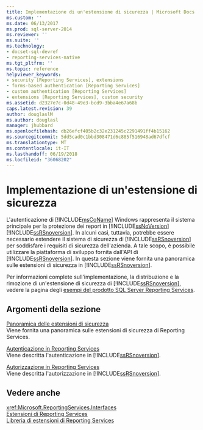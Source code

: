 ```yaml
---
title: Implementazione di un'estensione di sicurezza | Microsoft Docs
ms.custom: ''
ms.date: 06/13/2017
ms.prod: sql-server-2014
ms.reviewer: ''
ms.suite: ''
ms.technology:
- docset-sql-devref
- reporting-services-native
ms.tgt_pltfrm: ''
ms.topic: reference
helpviewer_keywords:
- security [Reporting Services], extensions
- forms-based authentication [Reporting Services]
- custom authentication [Reporting Services]
- extensions [Reporting Services], custom security
ms.assetid: d2327e7c-0d48-49e3-bcd9-3bba4e67a68b
caps.latest.revision: 39
author: douglaslM
ms.author: douglasl
manager: jhubbard
ms.openlocfilehash: db26efcf405b2c32e231245c2291491ff4b15162
ms.sourcegitcommit: 5dd5cad0c1bbd308471d6c885f516948ad67dfcf
ms.translationtype: MT
ms.contentlocale: it-IT
ms.lasthandoff: 06/19/2018
ms.locfileid: "36068202"
---
```

# <a name="implementing-a-security-extension"></a>Implementazione di un'estensione di sicurezza
  L'autenticazione di [!INCLUDE[msCoName](../../../includes/msconame-md.md)] Windows rappresenta il sistema principale per la protezione dei report in [!INCLUDE[ssNoVersion](../../../includes/ssnoversion-md.md)] [!INCLUDE[ssRSnoversion](../../../includes/ssrsnoversion-md.md)]. In alcuni casi, tuttavia, potrebbe essere necessario estendere il sistema di sicurezza di [!INCLUDE[ssRSnoversion](../../../includes/ssrsnoversion-md.md)] per soddisfare i requisiti di sicurezza dell'azienda. A tale scopo, è possibile utilizzare la piattaforma di sviluppo fornita dall'API di [!INCLUDE[ssRSnoversion](../../../includes/ssrsnoversion-md.md)]. In questa sezione viene fornita una panoramica sulle estensioni di sicurezza in [!INCLUDE[ssRSnoversion](../../../includes/ssrsnoversion-md.md)].  
  
 Per informazioni complete sull'implementazione, la distribuzione e la rimozione di un'estensione di sicurezza di [!INCLUDE[ssRSnoversion](../../../includes/ssrsnoversion-md.md)], vedere la pagina degli [esempi del prodotto SQL Server Reporting Services](http://go.microsoft.com/fwlink/?LinkId=177889).  
  
## <a name="in-this-section"></a>Argomenti della sezione  
 [Panoramica delle estensioni di sicurezza](security-extensions-overview.md)  
 Viene fornita una panoramica sulle estensioni di sicurezza di Reporting Services.  
  
 [Autenticazione in Reporting Services](authentication-in-reporting-services.md)  
 Viene descritta l'autenticazione in [!INCLUDE[ssRSnoversion](../../../includes/ssrsnoversion-md.md)].  
  
 [Autorizzazione in Reporting Services](authorization-in-reporting-services.md)  
 Viene descritta l'autorizzazione in [!INCLUDE[ssRSnoversion](../../../includes/ssrsnoversion-md.md)].  
  
## <a name="see-also"></a>Vedere anche  
 <xref:Microsoft.ReportingServices.Interfaces>   
 [Estensioni di Reporting Services](../reporting-services-extensions.md)   
 [Libreria di estensioni di Reporting Services](../reporting-services-extension-library.md)  
  
  